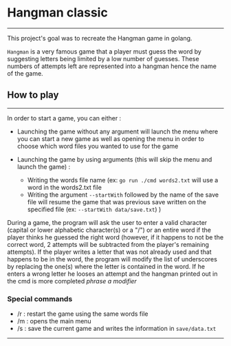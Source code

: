 <h1>Hangman classic</h1>

***

This project's goal was to recreate the Hangman game in golang.

``Hangman`` is a very famous game that a player must guess the word by suggesting letters being limited by a low number of guesses. These numbers of attempts left are represented into a hangman hence the name of the game.

<h2>How to play</h2>

***

In order to start a game, you can either :

* Launching the game without any argument will launch the menu where you can start a new game as well as opening the menu in order to choose which word files you wanted to use for the game

- Launching the game by using arguments (this will skip the menu and launch the game) : 

  - Writing the words file name (ex: ```go run ./cmd words2.txt``` will use a word in the words2.txt file
  - Writing the argument ```--startWith``` followed by the name of the save file will resume the game that was previous save written on the specified file (ex: ```--startWith data/save.txt```) )

During a game, the program will ask the user to enter a valid character (capital or lower alphabetic character(s) or a "/") or an entire word if the player thinks he guessed the right word (however, if it happens to not be the correct word, 2 attempts will be subtracted from the player's remaining attempts). If the player writes a letter that was not already used and that happens to be in the word, the program will modify the list of underscores by replacing the one(s) where the letter is contained in the word. If he enters a wrong letter he looses an attempt and the hangman printed out in the cmd is more completed *phrase a modifier* 

<h3>Special commands</h3>

* /r : restart the game using the same words file
* /m : opens the main menu
* /s : save the current game and writes the information in ```save/data.txt```

***